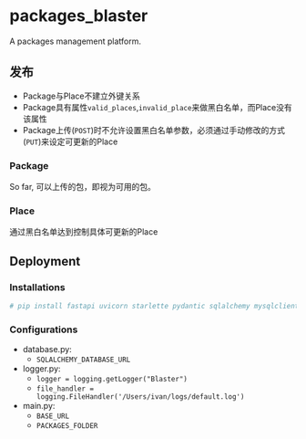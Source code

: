 # packages_blaster


A packages management platform.

## 发布

- Package与Place不建立外键关系
- Package具有属性`valid_places`,`invalid_place`来做黑白名单，而Place没有该属性
- Package上传(`POST`)时不允许设置黑白名单参数，必须通过手动修改的方式(`PUT`)来设定可更新的Place

### Package
So far, 可以上传的包，即视为可用的包。

### Place
通过黑白名单达到控制具体可更新的Place


## Deployment

### Installations

```python
# pip install fastapi uvicorn starlette pydantic sqlalchemy mysqlclient aiofiles python-multipart
```

### Configurations
- database.py:
  - `SQLALCHEMY_DATABASE_URL`
- logger.py:
  - `logger = logging.getLogger("Blaster")`
  - `file_handler = logging.FileHandler('/Users/ivan/logs/default.log')`
- main.py:
  - `BASE_URL`
  - `PACKAGES_FOLDER`
